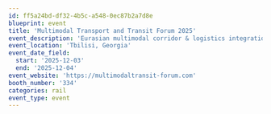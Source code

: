 ```yaml
---
id: ff5a24bd-df32-4b5c-a548-0ec87b2a7d8e
blueprint: event
title: 'Multimodal Transport and Transit Forum 2025'
event_description: 'Eurasian multimodal corridor & logistics integration'
event_location: 'Tbilisi, Georgia'
event_date_field:
  start: '2025-12-03'
  end: '2025-12-04'
event_website: 'https://multimodaltransit-forum.com'
booth_number: '334'
categories: rail
event_type: event
---
```

